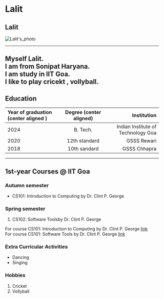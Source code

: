 # Lalit
## Lalit
![Lalit's_photo](".\img\img.jpeg")

-----
Myself Lalit.  
I am from Sonipat Haryana.  
I am study in IIT Goa.  
I like to play cricekt , vollyball.
-----
## Education
| Year of graduation (center aligned )| Degree (center aligned) | Institution                      |
| :---                                |    :----:               |          ---:                    |
| 2024                                | B. Tech.                |Indian Institute of Technology Goa|
| 2020                                |  12th standard          | GSSS Rewari                      |
| 2018                                |  10th sandard           | GSSS Chhapra                     |
----
## 1st-year Courses @ IIT Goa
### Autumn semester
- CS101: Introduction to Computing by Dr. Clint P. George
### Spring semester
1. CS102: Software Toolsby Dr. Clint P. George  

For course CS101: Introduction to Computing by Dr. Clint P. George [link](https://clintpgeorge.github.io/cs-101/autumn-2021/)  
For course CS101: Software Tools by Dr. Clint P. George [link](https://clintpgeorge.github.io/cs-102/spring-2022/)
### Extra Curricular Activities
- Dancing
- Singing
### Hobbies
1. Cricket
2. Vollyball
